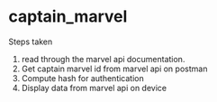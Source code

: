 # captain_marvel

Steps taken
1. read through the marvel api documentation.
2. Get captain marvel id from marvel api on postman
3. Compute hash for authentication
4. Display data from marvel api on device

